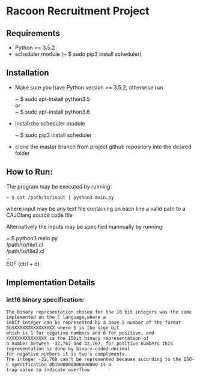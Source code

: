 # Racoon Recruitment Project

## Requirements
- Python >= 3.5.2
- scheduler module (~ $ sudo pip3 install scheduler)

## Installation
- Make sure you have Python version >= 3.5.2, otherwise run  

    ~ $ sudo apt-install python3.5  
    or  
    ~ $ sudo apt-install python3.6
- install the scheduler module

    ~ $ sudo pip3 install scheduler

- clone the master branch from project github repository into the desired folder

## How to Run:
The program may be executed by running:  

    ~ $ cat /path/to/input | python3 main.py  
where input may be any text file containing on each line a valid path to a CAJOlang source code file

Alternatively the inputs may be specified mannually by running:

~ $ python3 main.py  
/path/to/file1.cl  
/path/to/file2.cl  
...  
EOF (ctrl + d)

## Implementation Details

### int16 binary specification:
    The binary representation chosen for the 16 bit integers was the same implemented on the C language,where a  
    16bit integer can be represented by a base 2 number of the format 0bSXXXXXXXXXXXXXXX where S is the sign bit  
    which is 1 for negative numbers and 0 for positive, and XXXXXXXXXXXXXXX is the 15bit binary representation of 
    a number between -32,767 and 32,767, for positive numbers this representation is done by binary-coded-decimal 
    for negative numbers it is two's complements.  
    The integer -32,768 can't be represented because according to the ISO-C specification 0b1000000000000000 is a 
    trap value to indicate overflow